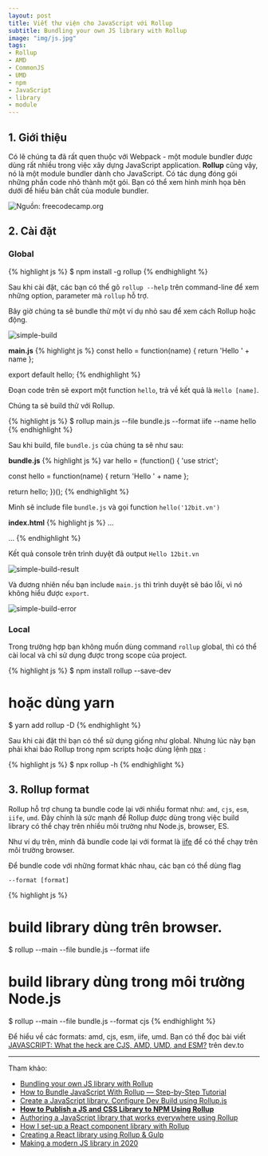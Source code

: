 ```yaml
---
layout: post
title: Viết thư viện cho JavaScript với Rollup
subtitle: Bundling your own JS library with Rollup
image: "img/js.jpg"
tags:
- Rollup
- AMD
- CommonJS
- UMD
- npm
- JavaScript
- library
- module
---
```


## 1. Giới thiệu

Có lẽ chúng ta đã rất quen thuộc với Webpack - một module bundler được dùng rất nhiều trong việc xây dựng JavaScript application. **Rollup** cũng vậy, nó là một module bundler dành cho JavaScript. Có tác dụng đóng gói những phần code nhỏ thành một gói. Bạn có thể xem hình minh họa bên dưới để hiểu bản chất của module bundler.

![Nguồn: freecodecamp.org](https://boxxv.github.io/img/posts/module-bundler.png "Nguồn: freecodecamp.org")

## 2. Cài đặt

### Global

{% highlight js %}
$ npm install -g rollup
{% endhighlight %}

Sau khi cài đặt, các bạn có thể gõ `rollup --help` trên command-line để xem những option, parameter mà `rollup` hỗ trợ.

Bây giờ chúng ta sẽ bundle thử một ví dụ nhỏ sau để xem cách Rollup hoặc động.

![simple-build](https://boxxv.github.io/img/posts/simple-build.png "simple-build")

**main.js**
{% highlight js %}
const hello = function(name) {
  return 'Hello ' + name
};

export default hello;
{% endhighlight %}

Đoạn code trên sẽ export một function `hello`, trả về kết quả là `Hello [name]`.

Chúng ta sẽ build thử với Rollup.

{% highlight js %}
$ rollup main.js --file bundle.js --format iife --name hello
{% endhighlight %}

Sau khi build, file `bundle.js` của chúng ta sẽ như sau:

**bundle.js**
{% highlight js %}
var hello = (function() {
  'use strict';

  const hello = function(name) {
    return 'Hello ' + name
  };

  return hello;
})();
{% endhighlight %}

Mình sẽ include file `bundle.js` và gọi function `hello('12bit.vn')`

**index.html**
{% highlight js %}
...
<script src="./bundle.js"></script>
<script>
  console.log(hello('12bit.vn'))
</script>
...
{% endhighlight %}

Kết quả console trên trình duyệt đã output `Hello 12bit.vn`

![simple-build-result](https://boxxv.github.io/img/posts/simple-build-result.png "Kết quả như mong muốn :tada:")

Và đương nhiên nếu bạn include `main.js` thì trình duyệt sẽ báo lỗi, vì nó không hiểu được `export`.

![simple-build-error](https://boxxv.github.io/img/posts/simple-build-error.png "hello is not defined")


### Local

Trong trường hợp bạn không muốn dùng command `rollup` global, thì có thể cài local và chỉ sử dụng được trong scope của project.

{% highlight js %}
$ npm install rollup --save-dev
# hoặc dùng yarn
$ yarn add rollup -D
{% endhighlight %}

Sau khi cài đặt thì bạn có thể sử dụng giống như global. Nhưng lúc này bạn phải khai báo Rollup trong npm scripts hoặc dùng lệnh [npx](https://12bit.vn/references/npx/) :

{% highlight js %}
$ npx rollup -h
{% endhighlight %}


## 3. Rollup format

Rollup hỗ trợ chung ta bundle code lại với nhiều format như: `amd`, `cjs`, `esm`, `iife`, `umd`. Đây chính là sức mạnh để Rollup được dùng trong việc build library có thể chạy trên nhiều môi trường như Node.js, browser, ES.

Như ví dụ trên, mình đã bundle code lại với format là [iife](https://12bit.vn/articles/tim-hieu-ve-immediately-invoked-function-expression-iife-trong-javascript/) để có thể chạy trên môi trường browser.

Để bundle code với những format khác nhau, các bạn có thể dùng flag

`--format [format]`

{% highlight js %}
# build library dùng trên browser.
$ rollup --main --file bundle.js --format iife

# build library dùng trong môi trường Node.js
$ rollup --main --file bundle.js --format cjs
{% endhighlight %}

Để hiểu về các formats: amd, cjs, esm, iife, umd. Bạn có thể đọc bài viết [JAVASCRIPT: What the heck are CJS, AMD, UMD, and ESM?](https://dev.to/iggredible/what-the-heck-are-cjs-amd-umd-and-esm-ikm) trên dev.to





-----
Tham khảo:
- [Bundling your own JS library with Rollup](https://cagline.medium.com/bundling-your-own-js-library-with-rollup-5db82e89ab9)
- [How to Bundle JavaScript With Rollup — Step-by-Step Tutorial](https://www.learnwithjason.dev/blog/learn-rollup-js)
- [Create a JavaScript library. Configure Dev Build using Rollup.js](https://dev.to/alexandrshy/create-a-javascript-library-configure-dev-build-using-rollup-js-3p6c)
- [**How to Publish a JS and CSS Library to NPM Using Rollup**](https://medium.com/geekculture/how-to-publish-a-js-and-css-library-to-npm-using-rollup-5406dbee51fa)
- [Authoring a JavaScript library that works everywhere using Rollup](https://adostes.medium.com/authoring-a-javascript-library-that-works-everywhere-using-rollup-f1b4b527b2a9)
- [How I set-up a React component library with Rollup](https://medium.com/grandata-engineering/how-i-set-up-a-react-component-library-with-rollup-be6ccb700333)
- [Creating a React library using Rollup & Gulp](https://giladlevari.medium.com/creating-a-react-library-using-rollup-gulp-d0463103fcf6)
- [Making a modern JS library in 2020](https://pitayan.com/posts/modernest-lib-hello-world/)


